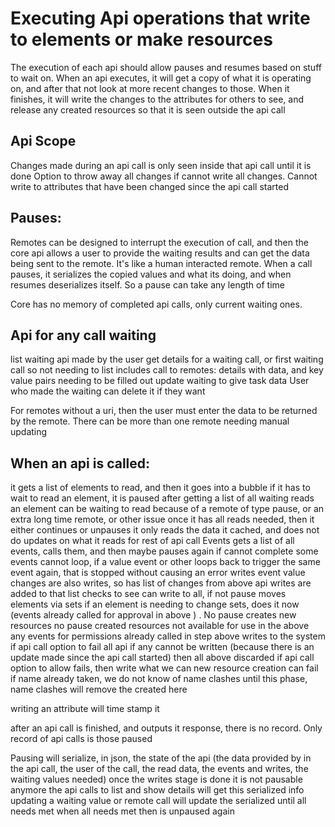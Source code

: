 # Executing Api operations that write to elements or make resources

The execution of each api should allow pauses and resumes based on stuff to wait on.
When an api executes, it will get a copy of what it is operating on, and after that not look at more recent changes to those.
When it finishes, it will write the changes to the attributes for others to see, and release any created resources so that it is seen outside the api call

## Api Scope
Changes made during an api call is only seen inside that api call until it is done
Option to throw away all changes if cannot write all changes. Cannot write to attributes that have been changed since the api call started

## Pauses:
Remotes can be designed to interrupt the execution of call, and then the core api allows a user to provide the waiting results and can get the data being sent to the remote.
It's like a human interacted remote.
When a call pauses, it serializes the copied values and what its doing, and when resumes deserializes itself.
So a pause can take any length of time

Core has no memory of completed api calls, only current waiting ones.


## Api for any call waiting
list waiting api made by the user
get details for a waiting call, or first waiting call so not needing to list
includes call to remotes:  details with data, and key value pairs needing to be filled out
update waiting to give task data
User who made the waiting can delete it if they want

For remotes without a uri, then the user must enter the data to be returned by the remote. There can be more than one remote needing manual updating


## When an api is called:

it gets a list of elements to read, and then it goes into a bubble
if it has to wait to read an element, it is paused after getting a list of all waiting reads
an element can be waiting to read because of a remote of type pause, or an extra long time remote, or other issue
once it has all reads needed, then it either continues or unpauses
it only reads the data it cached, and does not do updates on what it reads for rest of api call
Events
gets a list of all events, calls them, and then maybe pauses again if cannot complete some
events cannot loop, if a value event or other loops back to trigger the same event again, that is stopped without causing an error
writes
event value changes are also writes, so has list of changes from above
api writes are added to that list
checks to see can write to all, if not pause
moves elements via sets
if an element is needing to change sets, does it now (events already called for approval in above ) . No pause
creates new resources
no pause
created resources not available for use in the above
any events for permissions already called in step above
writes to the system
if api call option to fail all api if any cannot be written (because there is an update made since the api call started) then all above discarded
if api call option to allow fails, then write what we can
new resource creation can fail if name already taken, we do not know of name clashes until this phase, name clashes will remove the created here

writing an attribute will time stamp it

after an api call is finished, and outputs it response, there is no record. Only record of api calls is those paused


Pausing will serialize, in json, the state of the api (the data provided by in the api call, the user of the call, the read data, the events and writes, the waiting values needed)
once the writes stage is done it is not pausable anymore
the api calls to list and show details will get this serialized info
updating a waiting value or remote call will update the serialized until all needs met
when all needs met then is unpaused again
